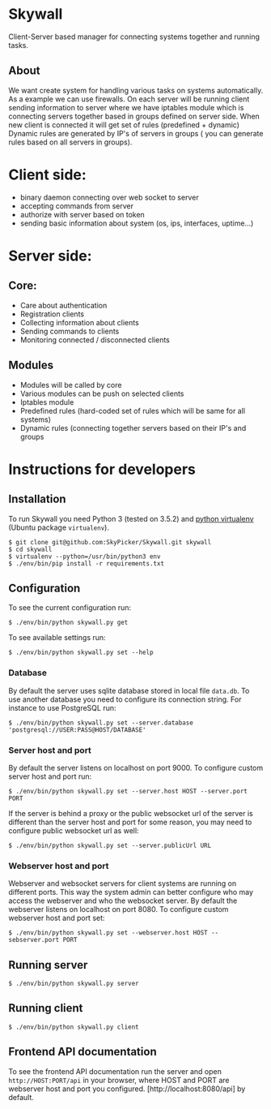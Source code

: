 # Skywall

Client-Server based manager for connecting systems together and running tasks.

## About

We want create system for handling various tasks on systems automatically. As a example we can use firewalls. On each server will be running client sending information to server where we have iptables module which is connecting servers together based in groups defined on server side. When new client is connected it will get set of rules (predefined + dynamic) Dynamic rules are generated by IP's of servers in groups ( you can generate rules based on all servers in groups).

# Client side:
* binary daemon connecting over web socket to server
* accepting commands from server
* authorize with server based on token
* sending basic information about system (os, ips, interfaces, uptime...)

# Server side:
## Core:
* Care about authentication
* Registration clients
* Collecting information about clients
* Sending commands to clients
* Monitoring connected / disconnected clients

## Modules
* Modules will be called by core
* Various modules can be push on selected clients
* Iptables module
* Predefined rules (hard-coded set of rules which will be same for all systems)
* Dynamic rules (connecting together servers based on their IP's and groups

# Instructions for developers
## Installation

To run Skywall you need Python 3 (tested on 3.5.2) and [python virtualenv](https://pypi.python.org/pypi/virtualenv) (Ubuntu package `virtualenv`).

```
$ git clone git@github.com:SkyPicker/Skywall.git skywall
$ cd skywall
$ virtualenv --python=/usr/bin/python3 env
$ ./env/bin/pip install -r requirements.txt
```

## Configuration

To see the current configuration run:

```
$ ./env/bin/python skywall.py get
```

To see available settings run:

```
$ ./env/bin/python skywall.py set --help
```

### Database

By default the server uses sqlite database stored in local file `data.db`. To use another database
you need to configure its connection string. For instance to use PostgreSQL run:

```
$ ./env/bin/python skywall.py set --server.database 'postgresql://USER:PASS@HOST/DATABASE'
```

### Server host and port

By default the server listens on localhost on port 9000. To configure custom server host and port
run:

```
$ ./env/bin/python skywall.py set --server.host HOST --server.port PORT
```

If the server is behind a proxy or the public websocket url of the server is different than the
server host and port for some reason, you may need to configure public websocket url as well:

```
$ ./env/bin/python skywall.py set --server.publicUrl URL
```

### Webserver host and port

Webserver and websocket servers for client systems are running on different ports. This way the
system admin can better configure who may access the webserver and who the websocket server. By
default the webserver listens on localhost on port 8080. To configure custom webserver host and
port set:

```
$ ./env/bin/python skywall.py set --webserver.host HOST --sebserver.port PORT
```

## Running server

```
$ ./env/bin/python skywall.py server
```

## Running client

```
$ ./env/bin/python skywall.py client
```

## Frontend API documentation

To see the frontend API documentation run the server and open `http://HOST:PORT/api` in your
browser, where HOST and PORT are webserver host and port you configured.
[http://localhost:8080/api] by default.
